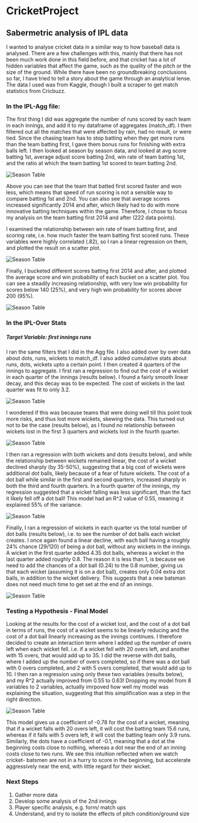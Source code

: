 # CricketProject
## Sabermetric analysis of IPL data

I wanted to analyse cricket data in a similar way to how baseball data is analysed. There are a few challenges with this, mainly that there has not been much work done in this field before, and that cricket has a lot of hidden variables that affect the game, such as the quality of the pitch or the size of the ground. While there have been no groundbreaking conclusions so far, I have tried to tell a story about the game through an analytical lense. The data I used was from Kaggle, though I built a scraper to get match statistics from Cricbuzz. 


### In the IPL-Agg file:

The first thing I did was aggregate the number of runs scored by each team in each innings, and add it to my dataframe of aggregates (match_df). I then filtered out all the matches that were affected by rain, had no result, or were tied. Since the chasing team has to stop batting when they get more runs than the team batting first, I gave them bonus runs for finishing with extra balls left. I then looked at season by season data, and looked at avg score batting 1st, average adjust score batting 2nd, win rate of team batting 1st, and the ratio at which the team batting 1st scored to team batting 2nd. 

![Season Table](https://github.com/molron94/CricketProject/blob/master/Season%20Aggregate%20Table.png)

Above you can see that the team that batted first scored faster and won less, which means that speed of run scoring is not a sensible way to compare batting 1st and 2nd. You can also see that average scores increased significantly 2014 and after, which likely had to do with more innovative batting techniques within the game. Therefore, I chose to focus my analysis on the team batting first 2014 and after (222 data points). 

I examined the relationship between win rate of team batting first, and scoring rate, i.e. how much faster the team batting first scored runs. These variables were highly correlated (.82), so I ran a linear regression on them, and plotted the result on a scatter plot.

![Season Table](https://github.com/molron94/CricketProject/blob/master/Win%20Rate%20-%20Score%20Rate%20Scatter.png)

Finally, I bucketed different scores batting first 2014 and after, and plotted the average score and win probability of each bucket on a scatter plot. You can see a steadily increasing relationship, with very low win probability for scores below 140 (25%), and very high win probability for scores above 200 (95%).

![Season Table](https://github.com/molron94/CricketProject/blob/master/Runs-Wins%20Scatter.png)



### In the IPL-Over Stats
##### Target Variable: first innings runs

I ran the same filters that I did in the Agg file. I also added over by over data about dots, runs, wickets to match_df. I also added cumulative stats about runs, dots, wickets upto a certain point. I then created 4 quarters of the innings to aggregate. I first ran a regression to find out the cost of a wicket in each quarter of the innings (results below). I found a fairly smooth linear decay, and this decay was to be expected. The cost of wickets in the last quarter was fit to only 3.2. 

![Season Table](https://github.com/molron94/CricketProject/blob/master/Wickets-Runs.png)


I wondered if this was because teams that were doing well till this point took more risks, and thus lost more wickets, skewing the data. This turned out not to be the case (results below), as I found no relationship between wickets lost in the first 3 quarters and wickets lost in the fourth quarter. 

![Season Table](https://github.com/molron94/CricketProject/blob/master/Sanity%20Check.png)


I then ran a regression with both wickets and dots (results below), and while the relationship between wickets remained linear, the cost of a wicket declined sharply (by 35-50%), suggesting that a big cost of wickets were additional dot balls, likely because of a fear of future wickets. The cost of a dot ball while similar in the first and second quarters, increased sharply in both the third and fourth quarters. In a fourth quarter of the innings, my regression suggested that a wicket falling was less significant, than the fact it likely fell off a dot ball! This model had an R^2 value of 0.55, meaning it explained 55% of the variance. 


![Season Table](https://github.com/molron94/CricketProject/blob/master/Wickets%20Dots%20Regression%20Results.png)



Finally, I ran a regression of wickets in each quarter vs the total number of dot balls (results below), i.e. to see the number of dot balls each wicket creates. I once again found a linear decline, with each ball having a roughly 24% chance (29/120) of being a dot ball, without any wickets in the innings. A wicket in the first quarter added 4.35 dot balls, whereas a wicket in the last quarter added roughly 0.8. The reason it is less than 1, is because we need to add the chances of a dot ball (0.24) to the 0.8 number, giving us that each wicket (assuming it is on a dot ball), creates only 0.04 extra dot balls, in addition to the wicket delivery. This suggests that a new batsman does not need much time to get set at the end of an innings.

![Season Table](https://github.com/molron94/CricketProject/blob/master/Wickets-Dots.png)


### Testing a Hypothesis - Final Model

Looking at the results for the cost of a wicket lost, and the cost of a dot ball in terms of runs, the cost of a wicket seems to be linearly reducing and the cost of a dot ball linearly increasing as the innings continues. I therefore decided to create an interaction term where I added up the number of overs left when each wicket fell. i.e. if a wicket fell with 20 overs left, and another with 15 overs, that would add up to 35. I did the reverse with dot balls, where I added up the number of overs completed, so if there was a dot ball with 0 overs completed, and 2 with 5 overs completed, that would add up to 10. I then ran a regression using only these two variables (results below), and my R^2 actually improved from 0.55 to 0.63! Dropping my model from 8 variables to 2 variables, actually imrpoved how well my model was explaining the situation, suggesting that this simplification was a step in the right direction. 

![Season Table](https://github.com/molron94/CricketProject/blob/master/Interaction%20Model.png)

This model gives us a coefficient of -0.78 for the cost of a wicket, meaning that if a wicket falls with 20 overs left, it will cost the batting team 15.6 runs, whereas if it falls with 5 overs left, it will cost the batting team only 3.9 runs. Similarly, the dots have a coefficient of -0.1, meaning that a dot at the beginning costs close to nothing, whereas a dot near the end of an inning costs close to two runs. We see this intuition reflected when we watch cricket- batsmen are not in a hurry to score in the beginning, but accelerate aggressively near the end, with little regard for their wicket. 



### Next Steps
1) Gather more data
2) Develop some analysis of the 2nd innings
3) Player specific analysis, e.g. form/ match ups
4) Understand, and try to isolate the effects of pitch condition/ground size

